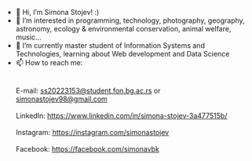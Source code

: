 - 👋 Hi, I’m Simona Stojev! :)
- 👀 I’m interested in programming, technology, photography, geography, astronomy, ecology & environmental conservation, animal welfare, music...
- 🌱 I’m currently master student of Information Systems and Technologies, learning about Web development and Data Science
- 📫 How to reach me:    <br></br>
     <br>
     E-mail: ss20223153@student.fon.bg.ac.rs or simonastojev98@gmail.com
     </br>
     <br>
     LinkedIn: https://www.linkedin.com/in/simona-stojev-3a477515b/
     </br>
     <br>
     Instagram: https://instagram.com/simonastojev
     </br>
     <br>
     Facebook: https://facebook.com/simonavbk
     </br>
<!---
simonastojev/simonastojev is a ✨ special ✨ repository because its `README.md` (this file) appears on your GitHub profile.
You can click the Preview link to take a look at your changes.
--->

